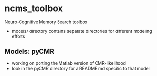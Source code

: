 # ncms_toolbox
Neuro-Cognitive Memory Search toolbox
* models/ directory contains separate directories for different modeling efforts

## Models: pyCMR
* working on porting the Matlab version of CMR-likelihood
* look in the pyCMR directory for a README.md specific to that model

